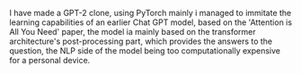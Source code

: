 I have made a GPT-2 clone, using PyTorch mainly i managed to immitate the learning capabilities of an earlier Chat GPT model, based on the 'Attention is All You Need' paper, the model ia mainly based on the transformer architecture's
post-processing part, which provides the answers to the question, the NLP side of the model being too computationally expensive for a personal device.

